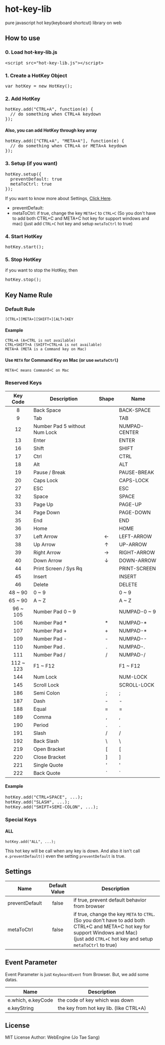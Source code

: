 # hot-key-lib
pure javascript hot key(keyboard shortcut) library on web

## How to use

### 0. Load hot-key-lib.js
<pre>
&lt;script src="hot-key-lib.js"&gt;&lt;/script&gt;
</pre>

### 1. Create a HotKey Object
<pre>
var hotKey = new HotKey();
</pre>

### 2. Add HotKey
<pre>
hotKey.add("CTRL+A", function(e) {
  // do something when CTRL+A keydown
});
</pre>

#### Also, you can add HotKey through key array
<pre>
hotKey.add(["CTRL+A", "META+A"], function(e) {
  // do something when CTRL+A or META+A keydown
});
</pre>

### 3. Setup (if you want)
<pre>
hotKey.setup({
  preventDefault: true
  metaToCtrl: true
});
</pre>

If you want to know more about Settings, [Click Here](#settings). 

* preventDefault: 
* metaToCtrl: if true, change the key `META+C` to `CTRL+C`
  (So you don't have to add both CTRL+C and META+C hot key for support windows and mac)
  (just add `CTRL+C` hot key and setup `metaToCtrl` to true)

### 4. Start HotKey
<pre>
hotKey.start();
</pre>

### 5. Stop HotKey
if you want to stop the HotKey, then
<pre>
hotKey.stop();
</pre>

## Key Name Rule

### Default Rule
    [CTRL+][META+][SHIFT+][ALT+]KEY

#### Example
    CTRL+A (A+CTRL is not available)
    CTRL+SHIFT+A (SHIFT+CTRL+A is not available)
    META+A (META is a Command key on Mac)

#### Use `META` for Command Key on Mac (or use `metaToCtrl`)
    META+C means Command+C on Mac

### Reserved Keys
| Key Code  | Description                     | Shape | Name          |
|:---------:|---------------------------------|:-----:|---------------|
| 8         | Back Space                      |       | BACK-SPACE    |
| 9         | Tab                             |       | TAB           |
| 12        | Number Pad 5 without Num Lock   |       | NUMPAD-CENTER |
| 13        | Enter                           |       | ENTER         |
| 16        | Shift                           |       | SHIFT         |
| 17        | Ctrl                            |       | CTRL          |
| 18        | Alt                             |       | ALT           |
| 19        | Pause / Break                   |       | PAUSE-BREAK   |
| 20        | Caps Lock                       |       | CAPS-LOCK     |
| 27        | ESC                             |       | ESC           |
| 32        | Space                           |       | SPACE         |
| 33        | Page Up                         |       | PAGE-UP       |
| 34        | Page Down                       |       | PAGE-DOWN     |
| 35        | End                             |       | END           |
| 36        | Home                            |       | HOME          |
| 37        | Left Arrow                      | ←    | LEFT-ARROW    |
| 38        | Up Arrow                        | ↑    | UP-ARROW      |
| 39        | Right Arrow                     | →    | RIGHT-ARROW   |
| 40        | Down Arrow                      | ↓    | DOWN-ARROW    |
| 44        | Print Screen / Sys Rq           |       | PRINT-SCREEN  |
| 45        | Insert                          |       | INSERT        |
| 46        | Delete                          |       | DELETE        |
| 48 ~ 90   | 0 ~ 9                           |       | 0 ~ 9         |
| 65 ~ 90   | A ~ Z                           |       | A ~ Z         |
| 96 ~ 105  | Number Pad 0 ~ 9                |       | NUMPAD-0 ~ 9  |
| 106       | Number Pad *                    | *     | NUMPAD-*      |
| 107       | Number Pad +                    | +     | NUMPAD-*      |
| 109       | Number Pad -                    | -     | NUMPAD--      |
| 110       | Number Pad .                    | .     | NUMPAD-.      |
| 111       | Number Pad /                    | /     | NUMPAD-/      |
| 112 ~ 123 | F1 ~ F12                        |       | F1 ~ F12      |
| 144       | Num Lock                        |       | NUM-LOCK      |
| 145       | Scroll Lock                     |       | SCROLL-LOCK   |
| 186       | Semi Colon                      | ;     | ;             |
| 187       | Dash                            | -     | -             |
| 188       | Equal                           | =     | =             |
| 189       | Comma                           | ,     | ,             |
| 190       | Period                          | .     | .             |
| 191       | Slash                           | /     | /             |
| 192       | Back Slash                      | \     | \             |
| 219       | Open Bracket                    | [     | [             |
| 220       | Close Bracket                   | ]     | ]             |
| 221       | Single Quote                    | '     | '             |
| 222       | Back Quote                      | \`    | \`            |

#### Example
<pre>
hotKey.add("CTRL+SPACE", ...);
hotKey.add("SLASH", ...);
hotKey.add("SHIFT+SEMI-COLON", ...);
</pre>

### Special Keys

#### ALL

    hotKey.add("ALL", ...);

This hot key will be call when any key is down.
And also it isn't call `e.preventDefault()` even the setting `preventDefault` is true.

## Settings
| Name           | Default Value | Description                                    |
|----------------|:-------------:|------------------------------------------------|
| preventDefault | false         | if true, prevent default behavior from browser |
| metaToCtrl     | false         | if true, change the key `META` to `CTRL`.<br>(So you don't have to add both CTRL+C and META+C hot key for support Windows and Mac)<br>(just add `CTRL+C` hot key and setup `metaToCtrl` to true) |

## Event Parameter
Event Parameter is just `KeyboardEvent` from Browser. But, we add some datas.

| Name               | Description                             |
|--------------------|-----------------------------------------|
| e.which, e.keyCode | the code of key which was down          |
| e.keyString        | the key from hot key lib. (like CTRL+A) |

## License
MIT License
Author: WebEngine (Jo Tae Sang)
